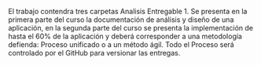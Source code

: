 El trabajo contendra tres carpetas 
Analisis
Entregable 1.
Se presenta en la primera parte del curso la documentación de análisis y diseño de una aplicación, en la
segunda parte del curso se presenta la implementación de hasta el 60% de la aplicación y deberá
corresponder a una metodología defienda: Proceso unificado o a un método ágil.
Todo el Proceso será controlado por el GitHub para versionar las entregas.